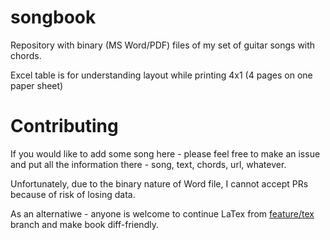 # songbook

Repository with binary (MS Word/PDF) files of my set of guitar songs with chords.

Excel table is for understanding layout while printing 4x1 (4 pages on one paper sheet)

# Contributing

If you would like to add some song here - please feel free to make an issue and put all the information there - song, text, chords, url, whatever.

Unfortunately, due to the binary nature of Word file, I cannot accept PRs because of risk of losing data.

As an alternatiwe - anyone is welcome to continue LaTex from [feature/tex](tree/feature/tex) branch and make book diff-friendly.

